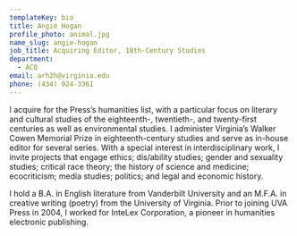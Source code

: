 ```yaml
---
templateKey: bio
title: Angie Hogan
profile_photo: animal.jpg
name_slug: angie-hogan
job_title: Acquiring Editor, 18th-Century Studies
department:
  - ACQ
email: arh2h@virginia.edu
phone: (434) 924-3361
---
```

I acquire for the Press’s humanities list, with a particular focus on literary and cultural studies of the eighteenth-, twentieth-, and twenty-first centuries as well as environmental studies. I administer Virginia’s Walker Cowen Memorial Prize in eighteenth-century studies and serve as in-house editor for several series. With a special interest in interdisciplinary work, I invite projects that engage ethics; dis/ability studies; gender and sexuality studies; critical race theory; the history of science and medicine; ecocriticism; media studies; politics; and legal and economic history.</p><p>I hold a B.A. in English literature from Vanderbilt University and an M.F.A. in creative writing (poetry) from the University of Virginia. Prior to joining UVA Press in 2004, I worked for InteLex Corporation, a pioneer in humanities electronic publishing.